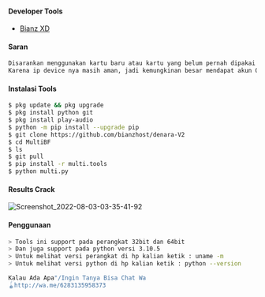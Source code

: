 #### Developer Tools
- [Bianz XD]()
#### Saran
```python
Disarankan menggunakan kartu baru atau kartu yang belum pernah dipakai untuk crack.
Karena ip device nya masih aman, jadi kemungkinan besar mendapat akun OK
```
#### Instalasi Tools
``` bash
$ pkg update && pkg upgrade
$ pkg install python git
$ pkg install play-audio
$ python -m pip install --upgrade pip
$ git clone https://github.com/bianzhost/denara-V2
$ cd MultiBF
$ ls
$ git pull
$ pip install -r multi.tools
$ python multi.py
```
#### Results Crack

![Screenshot_2022-08-03-03-35-41-92](https://user-images.githubusercontent.com/92802033/182496997-9d3622ac-7652-47c7-81b7-7be414028109.jpg)


#### Penggunaan
``` bash
> Tools ini support pada perangkat 32bit dan 64bit
> Dan juga support pada python versi 3.10.5
> Untuk melihat versi perangkat di hp kalian ketik : uname -m
> Untuk melihat versi python di hp kalian ketik : python --version

Kalau Ada Apa"/Ingin Tanya Bisa Chat Wa
🪀http://wa.me/6283135958373
